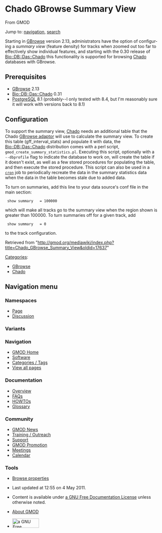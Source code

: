 <div id="mw-page-base" class="noprint">

</div>

<div id="mw-head-base" class="noprint">

</div>

<div id="content" class="mw-body" role="main">

<span id="top"></span>

<div id="mw-js-message" style="display:none;">

</div>



# <span dir="auto">Chado GBrowse Summary View</span>

<div id="bodyContent">

<div id="siteSub">

From GMOD

</div>

<div id="contentSub">

</div>

<div id="jump-to-nav" class="mw-jump">

Jump to: [navigation](#mw-navigation), [search](#p-search)

</div>

<div id="mw-content-text" class="mw-content-ltr" lang="en" dir="ltr">

Starting in [GBrowse](GBrowse.1 "GBrowse") version 2.13, administrators
have the option of configuring a *summary view* (feature density) for
tracks when zoomed out too far to effectively show individual features,
and starting with the 0.30 release of
<a href="http://search.cpan.org/perldoc?Bio::DB::Das::Chado"
class="external text" rel="nofollow">Bio::DB::Das::Chado</a> this
functionality is supported for browsing
<a href="Chado" class="mw-redirect" title="Chado">Chado</a> databases
with GBrowse.

## <span id="Prerequisites" class="mw-headline">Prerequisites</span>

- [GBrowse](GBrowse.1 "GBrowse") 2.13
- <a href="http://search.cpan.org/perldoc?Bio::DB::Das::Chado"
  class="external text" rel="nofollow">Bio::DB::Das::Chado</a> 0.31
- [PostgreSQL](PostgreSQL "PostgreSQL") 8.1 (probably--I only tested
  with 8.4, but I'm reasonably sure it will work with versions back to
  8.1)

## <span id="Configuration" class="mw-headline">Configuration</span>

To support the summary view,
<a href="Chado" class="mw-redirect" title="Chado">Chado</a> needs an
additional table that the Chado [GBrowse
adaptor](GBrowse_Adaptors "GBrowse Adaptors") will use to calculate the
summary view. To create this table (gff_interval_stats) and populate it
with data, the
<a href="http://search.cpan.org/perldoc?Bio::DB::Das::Chado"
class="external text" rel="nofollow">Bio::DB::Das::Chado</a>
distribution comes with a perl script,
`gmod_create_summary_statistics.pl`. Executing this script, optionally
with a `--dbprofile` flag to indicate the database to work on, will
create the table if it doesn't exist, as well as a few stored procedures
for populating the table, and then execute the stored procedure. This
script can also be used in a
<a href="http://linuxmanpages.com/man8/cron.8.php" class="external text"
rel="nofollow"><code>cron</code></a> job to periodically recreate the
data in the summary statistics data when the data in the table becomes
stale due to added data.

To turn on summaries, add this line to your data source's conf file in
the main section:

     show summary   = 100000

which will make all tracks go to the summary view when the region shown
is greater than 100000. To turn summaries off for a given track, add

     show summary   = 0

to the track configuration.

</div>

<div class="printfooter">

Retrieved from
"<http://gmod.org/mediawiki/index.php?title=Chado_GBrowse_Summary_View&oldid=17637>"

</div>

<div id="catlinks" class="catlinks">

<div id="mw-normal-catlinks" class="mw-normal-catlinks">

[Categories](Special:Categories "Special:Categories"):

- [GBrowse](Category:GBrowse "Category:GBrowse")
- [Chado](Category:Chado "Category:Chado")

</div>

</div>

<div class="visualClear">

</div>

</div>

</div>

<div id="mw-navigation">

## Navigation menu

<div id="mw-head">



<div id="left-navigation">

<div id="p-namespaces" class="vectorTabs" role="navigation"
aria-labelledby="p-namespaces-label">

### Namespaces

- <span id="ca-nstab-main"><a href="Chado_GBrowse_Summary_View" accesskey="c"
  title="View the content page [c]">Page</a></span>
- <span id="ca-talk"><a href="Talk:Chado_GBrowse_Summary_View" accesskey="t"
  title="Discussion about the content page [t]">Discussion</a></span>

</div>

<div id="p-variants" class="vectorMenu emptyPortlet" role="navigation"
aria-labelledby="p-variants-label">

### 

### Variants[](#)

<div class="menu">

</div>

</div>

</div>

<div id="right-navigation">





</div>



</div>

</div>

</div>

<div id="mw-panel">

<div id="p-logo" role="banner">

<a href="Main_Page"
style="background-image: url(../images/GMOD-cogs.png);"
title="Visit the main page"></a>

</div>

<div id="p-Navigation" class="portal" role="navigation"
aria-labelledby="p-Navigation-label">

### Navigation

<div class="body">

- <span id="n-GMOD-Home">[GMOD Home](Main_Page)</span>
- <span id="n-Software">[Software](GMOD_Components)</span>
- <span id="n-Categories-.2F-Tags">[Categories /
  Tags](Categories)</span>
- <span id="n-View-all-pages">[View all pages](Special:AllPages)</span>

</div>

</div>

<div id="p-Documentation" class="portal" role="navigation"
aria-labelledby="p-Documentation-label">

### Documentation

<div class="body">

- <span id="n-Overview">[Overview](Overview)</span>
- <span id="n-FAQs">[FAQs](Category:FAQ)</span>
- <span id="n-HOWTOs">[HOWTOs](Category:HOWTO)</span>
- <span id="n-Glossary">[Glossary](Glossary)</span>

</div>

</div>

<div id="p-Community" class="portal" role="navigation"
aria-labelledby="p-Community-label">

### Community

<div class="body">

- <span id="n-GMOD-News">[GMOD News](GMOD_News)</span>
- <span id="n-Training-.2F-Outreach">[Training /
  Outreach](Training_and_Outreach)</span>
- <span id="n-Support">[Support](Support)</span>
- <span id="n-GMOD-Promotion">[GMOD Promotion](GMOD_Promotion)</span>
- <span id="n-Meetings">[Meetings](Meetings)</span>
- <span id="n-Calendar">[Calendar](Calendar)</span>

</div>

</div>

<div id="p-tb" class="portal" role="navigation"
aria-labelledby="p-tb-label">

### Tools

<div class="body">


- <span id="t-smwbrowselink"><a href="Special:Browse/Chado_GBrowse_Summary_View"
  rel="smw-browse">Browse properties</a></span>


</div>

</div>

</div>

</div>

<div id="footer" role="contentinfo">

- <span id="footer-info-lastmod">Last updated at 12:55 on 4 May
  2011.</span>
<!-- - <span id="footer-info-viewcount">17,392 page views.</span> -->
- <span id="footer-info-copyright">Content is available under
  <a href="http://www.gnu.org/licenses/fdl-1.3.html" class="external"
  rel="nofollow">a GNU Free Documentation License</a> unless otherwise
  noted.</span>

<!-- -->

- <span id="footer-places-about">[About
  GMOD](GMOD:About "GMOD:About")</span>

<!-- -->

- <span id="footer-copyrightico">[<img src="http://www.gnu.org/graphics/gfdl-logo-small.png" width="88"
  height="31" alt="a GNU Free Documentation License" />](http://www.gnu.org/licenses/fdl-1.3.html)</span>




</div>
